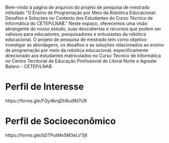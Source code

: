 Bem-vindo à página de arquivos do projeto de pesquisa de mestrado intitulado "O Ensino de Programação por Meio da Robótica Educacional: Desafios e Soluções no Contexto dos Estudantes do Curso Técnico de Informática do CETEP/LNAB." Neste espaço, oferecemos uma visão abrangente do nosso estudo, suas descobertas e recursos que podem ser valiosos para educadores, pesquisadores e entusiastas da robótica educacional.
O projeto de pesquisa de mestrado tem como objetivo investigar as abordagens, os desafios e as soluções relacionados ao ensino de programação por meio da robótica educacional, especificamente direcionado aos estudantes matriculados no Curso Técnico de Informática no Centro Territorial de Educação Profissional do Litoral Norte e Agreste Baiano - CETEP/LNAB.
<p>
<b><h1>Perfil de Interesse</h1> </b>
<link>https://forms.gle/FQy4krqDh8ui9N7U9</link>
</p>
<p>
<b><h1>Perfil de Socioeconômico</h1> </b>
<link>https://forms.gle/bDTPutMn5M3eLV7j6</link>
</p>
